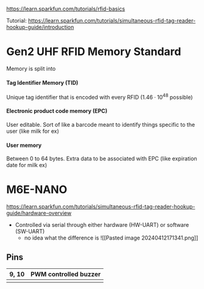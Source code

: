 https://learn.sparkfun.com/tutorials/rfid-basics

Tutorial: https://learn.sparkfun.com/tutorials/simultaneous-rfid-tag-reader-hookup-guide/introduction

# Gen2 UHF RFID Memory Standard
Memory is split into 

#### Tag Identifier Memory (TID)
Unique tag identifier that is encoded with every RFID ($1.46 \cdot 10^{48}$ possible)
#### Electronic product code memory (EPC)
User editable. Sort of like a barcode meant to identify things specific to the user (like milk for ex)
#### User memory
Between 0 to 64 bytes. Extra data to be associated with EPC (like expiration date for milk ex)



# M6E-NANO
https://learn.sparkfun.com/tutorials/simultaneous-rfid-tag-reader-hookup-guide/hardware-overview
- Controlled via serial through either hardware (HW-UART) or software (SW-UART)
	- no idea what the difference is
![[Pasted image 20240412171341.png]]

## Pins

| 9, 10 | PWM controlled buzzer |
| ----- | --------------------- |
|       |                       |
